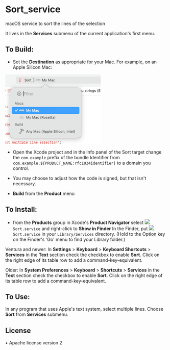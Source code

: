 # Sort_service

macOS service to sort the lines of the selection

It lives in the **Services** submenu of the current application's first menu.

## To Build:

* Set the **Destination** as appropriate for your Mac. For example, on an Apple Silicon Mac:

![](images/destination.png)

* Open the Xcode project and in the Info panel of the Sort target change the `com.example` prefix of the bundle Identifier from `com.example.${PRODUCT_NAME:rfc1034identifier}`  to a domain you control.

* You may choose to adjust how the code is signed, but that isn't necessary.

* **Build** from the **Product** menu

## To Install:

* from the **Products** group in Xcode's **Product Navigator** select ![](images/icon_64.png) `Sort.service` and right-click to **Show in Finder** In the Finder, put ![](images/icon_64.png)  `Sort.service` in your `Library/Services` directory.
(Hold to the Option key on the Finder's 'Go' menu to find your Library folder.)

Ventura and newer: In **Settings** > **Keyboard** > **Keyboard Shortcuts** > **Services** in the **Text** section check the checkbox to enable **Sort**. Click on the right edge of its table row to add a command-key-equivalent.

Older: In **System Preferences** > **Keyboard** >  **Shortcuts** > **Services**  in the **Text** section check the checkbox to enable **Sort**. Click on the right edge of its table row to add a command-key-equivalent.

## To Use:

In any program that uses Apple's text system, select multiple lines.  Choose **Sort** from **Services** submenu.

## License

• Apache license version 2

